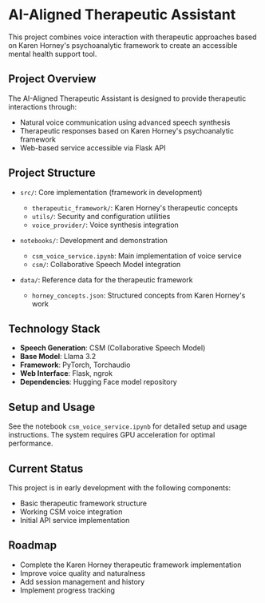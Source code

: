 # AI-Aligned Therapeutic Assistant

This project combines voice interaction with therapeutic approaches based on Karen Horney's psychoanalytic framework to create an accessible mental health support tool.

## Project Overview

The AI-Aligned Therapeutic Assistant is designed to provide therapeutic interactions through:
- Natural voice communication using advanced speech synthesis
- Therapeutic responses based on Karen Horney's psychoanalytic framework
- Web-based service accessible via Flask API

## Project Structure

- `src/`: Core implementation (framework in development)
  - `therapeutic_framework/`: Karen Horney's therapeutic concepts
  - `utils/`: Security and configuration utilities
  - `voice_provider/`: Voice synthesis integration

- `notebooks/`: Development and demonstration
  - `csm_voice_service.ipynb`: Main implementation of voice service
  - `csm/`: Collaborative Speech Model integration

- `data/`: Reference data for the therapeutic framework
  - `horney_concepts.json`: Structured concepts from Karen Horney's work

## Technology Stack

- **Speech Generation**: CSM (Collaborative Speech Model)
- **Base Model**: Llama 3.2
- **Framework**: PyTorch, Torchaudio
- **Web Interface**: Flask, ngrok
- **Dependencies**: Hugging Face model repository

## Setup and Usage

See the notebook `csm_voice_service.ipynb` for detailed setup and usage instructions.
The system requires GPU acceleration for optimal performance.

## Current Status

This project is in early development with the following components:
- Basic therapeutic framework structure
- Working CSM voice integration
- Initial API service implementation

## Roadmap

- Complete the Karen Horney therapeutic framework implementation
- Improve voice quality and naturalness
- Add session management and history
- Implement progress tracking
